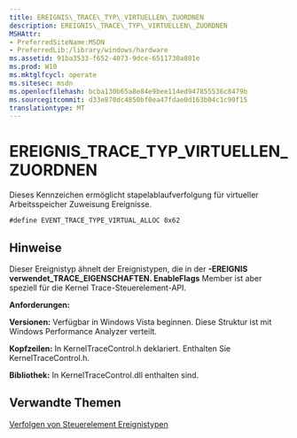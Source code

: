 ```yaml
---
title: EREIGNIS\_TRACE\_TYP\_VIRTUELLEN\_ZUORDNEN
description: EREIGNIS\_TRACE\_TYP\_VIRTUELLEN\_ZUORDNEN
MSHAttr:
- PreferredSiteName:MSDN
- PreferredLib:/library/windows/hardware
ms.assetid: 91ba3533-f652-4073-9dce-6511730a801e
ms.prod: W10
ms.mktglfcycl: operate
ms.sitesec: msdn
ms.openlocfilehash: bcba130b65a8e84e9bee114ed947855536c8479b
ms.sourcegitcommit: d33e870dc4850bf0ea47fdae0d163b04c1c90f15
translationtype: MT
---
```

# <a name="eventtracetypevirtualalloc"></a>EREIGNIS\_TRACE\_TYP\_VIRTUELLEN\_ZUORDNEN


Dieses Kennzeichen ermöglicht stapelablaufverfolgung für virtueller Arbeitsspeicher Zuweisung Ereignisse.

``` syntax
#define EVENT_TRACE_TYPE_VIRTUAL_ALLOC 0x62
```

## <a name="remarks"></a>Hinweise


Dieser Ereignistyp ähnelt der Ereignistypen, die in der **-EREIGNIS verwendet\_TRACE\_EIGENSCHAFTEN. EnableFlags** Member ist aber speziell für die Kernel Trace-Steuerelement-API.

**Anforderungen:**

**Versionen:** Verfügbar in Windows Vista beginnen. Diese Struktur ist mit Windows Performance Analyzer verteilt.

**Kopfzeilen:** In KernelTraceControl.h deklariert. Enthalten Sie KernelTraceControl.h.

**Bibliothek:** In KernelTraceControl.dll enthalten sind.

## <a name="related-topics"></a>Verwandte Themen


[Verfolgen von Steuerelement Ereignistypen](trace-control-event-types.md)

 

 







